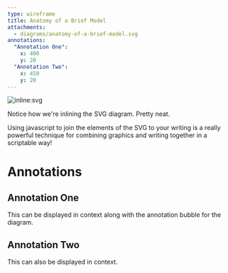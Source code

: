 ```yaml
---
type: wireframe
title: Anatomy of a Brief Model
attachments:
  - diagrams/anatomy-of-a-brief-model.svg
annotations:
  "Annotation One": 
    x: 400
    y: 20
  "Annotation Two":
    x: 450
    y: 20
---
```


![inline:svg](path=diagrams/anatomy-of-a-brief-model)

Notice how we're inlining the SVG diagram.  Pretty neat.

Using javascript to join the elements of the SVG to your writing is a really powerful technique for combining graphics and writing
together in a scriptable way!

# Annotations

## Annotation One

This can be displayed in context along with the annotation bubble for the diagram.

## Annotation Two

This can also be displayed in context.


